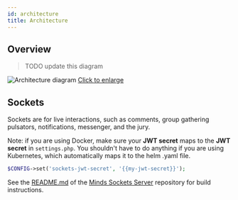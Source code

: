 ```yaml
---
id: architecture
title: Architecture
---
```


## Overview

> TODO update this diagram

![Architecture diagram](assets/architecture-diagram.jpg 'Diagram of Minds architecture')
[Click to enlarge](assets/architecture-diagram.jpg)

## Sockets

Sockets are for live interactions, such as comments, group gathering pulsators, notifications, messenger, and the jury.

Note: if you are using Docker, make sure your **JWT secret** maps to the **JWT secret** in `settings.php`. You shouldn't have to do anything if you are using Kubernetes, which automatically maps it to the helm .yaml file.

```php
$CONFIG->set('sockets-jwt-secret', '{{my-jwt-secret}}');
```

See the [README.md](https://gitlab.com/minds/sockets/blob/master/README.md) of the [Minds Sockets Server](https://gitlab.com/minds/sockets) repository for build instructions.
